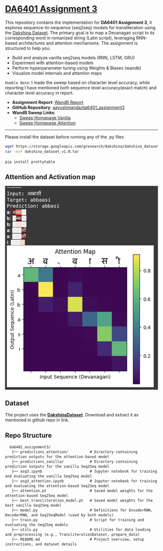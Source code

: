 # [DA6401 Assignment 3](https://wandb.ai/sivasankar1234/DA6401/reports/Assignment-3--VmlldzoxMjM4MjYzMg)



This repository contains the implementation for **DA6401 Assignment 3**, it explores sequence-to-sequence (seq2seq) models for transliteration using the [Dakshina Dataset](https://github.com/google-research-datasets/dakshina). The primary goal is to map a Devanagari script to its corresponding word in romanized string (Latin script), leveraging RNN-based architectures and attention mechanisms. The assignment is structured to help you:

- Build and analyze vanilla seq2seq models (RNN, LSTM, GRU)
- Experiment with attention-based models
- Perform hyperparameter tuning using Weights & Biases (wandb)
- Visualize model internals and attention maps

`Humble Note`: I made the sweep based on character level accuracy, while reporting I have mentioned both sequence level accuracy(exact match) and character level accuracy in report.

- **Assignment Report**: [WandB Report](https://wandb.ai/da24s016-indian-institute-of-technology-madras/da6401-assignment3/reports/DA6401-Assignment-3-Report--VmlldzoxMjg0NDY3Mg)
- **GitHub Repository**: [aayushmanda/da6401_assignment3](https://github.com/aayushmanda/da6401_assignment3)
- **WandB Sweep Links**:
  - [Sweep Homepage Vanilla](https://wandb.ai/da24s016-indian-institute-of-technology-madras/da6401-assignment3_vanilla/sweeps/64v5oiu0?nw=nwuserda24s016)
  - [Sweep Homepage Attention](https://wandb.ai/da24s016-indian-institute-of-technology-madras/da6401-assignment3_attention/sweeps/9mw3okow?nw=nwuserda24s016)

---
Please install the dataset before running any of the .py files
```bash
wget https://storage.googleapis.com/gresearch/dakshina/dakshina_dataset_v1.0.tar
tar -xvf dakshina_dataset_v1.0.tar

pip install prettytable

```
## Attention and Activation map
![](Attention.png)

## Dataset
The project uses the [**DakshinaDataset**](https://github.com/google-research-datasets/dakshina). Download and extract it as mentioned in github repo in link.

## Repo Structure

```
  da6401_assignment3/
   ├── predictions_attention/          # Directory containing prediction outputs for the attention-based model
   ├── predictions_vanilla/            # Directory containing prediction outputs for the vanilla Seq2Seq model
   ├── asg3.ipynb                      # Jupyter notebook for training and evaluating the vanilla Seq2Seq model
   ├── asg3_attention.ipynb            # Jupyter notebook for training and evaluating the attention-based Seq2Seq model
   ├── attention.pt                    # Saved model weights for the attention-based Seq2Seq model
   ├── best_transliteration_model.pt   # Saved model weights for the best vanilla Seq2Seq model
   ├── model.py                        # Definitions for EncoderRNN, DecoderRNN, and Seq2SeqModel (used by both models)
   ├── train.py                        # Script for training and evaluating the Seq2Seq models
   ├── utils.py                        # Utilities for data loading and preprocessing (e.g., TransliterationDataset, prepare_data)
   ├── README.md                       # Project overview, setup instructions, and dataset details

```